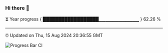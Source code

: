 ### Hi there 👋

⏳ Year progress { ██████████████████▁▁▁▁▁▁▁▁▁▁▁▁ } 62.26 %

---

⏰ Updated on Thu, 15 Aug 2024 20:36:55 GMT

![Progress Bar CI](https://github.com/IshwaranRudhara/GIT-ACTION/workflows/Progress%20Bar%20CI/badge.svg)
